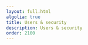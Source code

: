 ```yaml
---
layout: full.html
algolia: true
title: Users & security
description: Users & security
order: 2100
---
```


